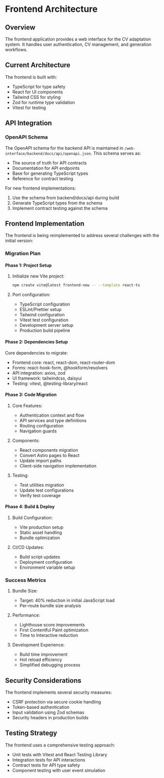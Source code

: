 # Frontend Architecture

## Overview

The frontend application provides a web interface for the CV adaptation system. It handles user authentication, CV management, and generation workflows.

## Current Architecture

The frontend is built with:
- TypeScript for type safety
- React for UI components
- Tailwind CSS for styling
- Zod for runtime type validation
- Vitest for testing

## API Integration

### OpenAPI Schema

The OpenAPI schema for the backend API is maintained in `/web-interface/backend/docs/api/openapi.json`. This schema serves as:
- The source of truth for API contracts
- Documentation for API endpoints
- Base for generating TypeScript types
- Reference for contract testing

For new frontend implementations:
1. Use the schema from backend/docs/api during build
2. Generate TypeScript types from the schema
3. Implement contract testing against the schema

## Frontend Implementation

The frontend is being reimplemented to address several challenges with the initial version:

### Migration Plan

#### Phase 1: Project Setup

1. Initialize new Vite project:
   ```bash
   npm create vite@latest frontend-new -- --template react-ts
   ```

2. Port configuration:
   - TypeScript configuration
   - ESLint/Prettier setup
   - Tailwind configuration
   - Vitest test configuration
   - Development server setup
   - Production build pipeline

#### Phase 2: Dependencies Setup

Core dependencies to migrate:
- Frontend core: react, react-dom, react-router-dom
- Forms: react-hook-form, @hookform/resolvers
- API integration: axios, zod
- UI framework: tailwindcss, daisyui
- Testing: vitest, @testing-library/react

#### Phase 3: Code Migration

1. Core Features:
   - Authentication context and flow
   - API services and type definitions
   - Routing configuration
   - Navigation guards

2. Components:
   - React components migration
   - Convert Astro pages to React
   - Update import paths
   - Client-side navigation implementation

3. Testing:
   - Test utilities migration
   - Update test configurations
   - Verify test coverage

#### Phase 4: Build & Deploy

1. Build Configuration:
   - Vite production setup
   - Static asset handling
   - Bundle optimization

2. CI/CD Updates:
   - Build script updates
   - Deployment configuration
   - Environment variable setup

### Success Metrics

1. Bundle Size:
   - Target: 40% reduction in initial JavaScript load
   - Per-route bundle size analysis

2. Performance:
   - Lighthouse score improvements
   - First Contentful Paint optimization
   - Time to Interactive reduction

3. Development Experience:
   - Build time improvement
   - Hot reload efficiency
   - Simplified debugging process

## Security Considerations

The frontend implements several security measures:
- CSRF protection via secure cookie handling
- Token-based authentication
- Input validation using Zod schemas
- Security headers in production builds

## Testing Strategy

The frontend uses a comprehensive testing approach:
- Unit tests with Vitest and React Testing Library
- Integration tests for API interactions
- Contract tests for API type safety
- Component testing with user event simulation
